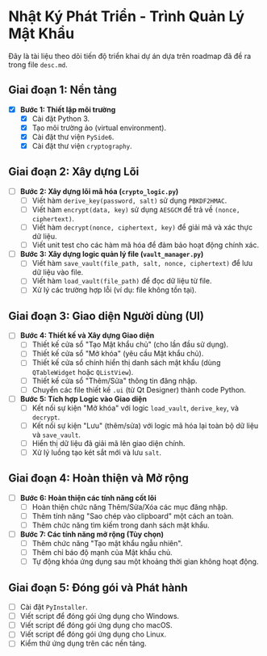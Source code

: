 # Nhật Ký Phát Triển - Trình Quản Lý Mật Khẩu

Đây là tài liệu theo dõi tiến độ triển khai dự án dựa trên roadmap đã đề ra trong file `desc.md`.

## Giai đoạn 1: Nền tảng

- [x] **Bước 1: Thiết lập môi trường**
    - [x] Cài đặt Python 3.
    - [x] Tạo môi trường ảo (virtual environment).
    - [x] Cài đặt thư viện `PySide6`.
    - [x] Cài đặt thư viện `cryptography`.

## Giai đoạn 2: Xây dựng Lõi

- [ ] **Bước 2: Xây dựng lõi mã hóa (`crypto_logic.py`)**
    - [ ] Viết hàm `derive_key(password, salt)` sử dụng `PBKDF2HMAC`.
    - [ ] Viết hàm `encrypt(data, key)` sử dụng `AESGCM` để trả về `(nonce, ciphertext)`.
    - [ ] Viết hàm `decrypt(nonce, ciphertext, key)` để giải mã và xác thực dữ liệu.
    - [ ] Viết unit test cho các hàm mã hóa để đảm bảo hoạt động chính xác.

- [ ] **Bước 3: Xây dựng logic quản lý file (`vault_manager.py`)**
    - [ ] Viết hàm `save_vault(file_path, salt, nonce, ciphertext)` để lưu dữ liệu vào file.
    - [ ] Viết hàm `load_vault(file_path)` để đọc dữ liệu từ file.
    - [ ] Xử lý các trường hợp lỗi (ví dụ: file không tồn tại).

## Giai đoạn 3: Giao diện Người dùng (UI)

- [ ] **Bước 4: Thiết kế và Xây dựng Giao diện**
    - [ ] Thiết kế cửa sổ "Tạo Mật khẩu chủ" (cho lần đầu sử dụng).
    - [ ] Thiết kế cửa sổ "Mở khóa" (yêu cầu Mật khẩu chủ).
    - [ ] Thiết kế cửa sổ chính hiển thị danh sách mật khẩu (dùng `QTableWidget` hoặc `QListView`).
    - [ ] Thiết kế cửa sổ "Thêm/Sửa" thông tin đăng nhập.
    - [ ] Chuyển các file thiết kế `.ui` (từ Qt Designer) thành code Python.

- [ ] **Bước 5: Tích hợp Logic vào Giao diện**
    - [ ] Kết nối sự kiện "Mở khóa" với logic `load_vault`, `derive_key`, và `decrypt`.
    - [ ] Kết nối sự kiện "Lưu" (thêm/sửa) với logic mã hóa lại toàn bộ dữ liệu và `save_vault`.
    - [ ] Hiển thị dữ liệu đã giải mã lên giao diện chính.
    - [ ] Xử lý luồng tạo két sắt mới và lưu `salt`.

## Giai đoạn 4: Hoàn thiện và Mở rộng

- [ ] **Bước 6: Hoàn thiện các tính năng cốt lõi**
    - [ ] Hoàn thiện chức năng Thêm/Sửa/Xóa các mục đăng nhập.
    - [ ] Thêm tính năng "Sao chép vào clipboard" một cách an toàn.
    - [ ] Thêm chức năng tìm kiếm trong danh sách mật khẩu.

- [ ] **Bước 7: Các tính năng mở rộng (Tùy chọn)**
    - [ ] Thêm chức năng "Tạo mật khẩu ngẫu nhiên".
    - [ ] Thêm chỉ báo độ mạnh của Mật khẩu chủ.
    - [ ] Tự động khóa ứng dụng sau một khoảng thời gian không hoạt động.

## Giai đoạn 5: Đóng gói và Phát hành

- [ ] Cài đặt `PyInstaller`.
- [ ] Viết script để đóng gói ứng dụng cho Windows.
- [ ] Viết script để đóng gói ứng dụng cho macOS.
- [ ] Viết script để đóng gói ứng dụng cho Linux.
- [ ] Kiểm thử ứng dụng trên các nền tảng.
